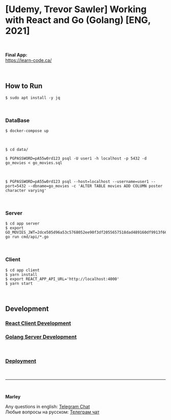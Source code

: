 # [Udemy, Trevor Sawler] Working with React and Go (Golang) [ENG, 2021]

<br/>

**Final App:**  
https://learn-code.ca/

<br/>

## How to Run

```
$ sudo apt install -y jq
```

<br/>

### DataBase

```
$ docker-compose up
```

<br/>

```
$ cd data/

$ PGPASSWORD=pA55w0rd123 psql -U user1 -h localhost -p 5432 -d go_movies < go_movies.sql
```

<br/>

```
$ PGPASSWORD=pA55w0rd123 psql --host=localhost --username=user1 --port=5432 --dbname=go_movies -c 'ALTER TABLE movies ADD COLUMN poster character varying'
```

<br/>

### Server

```
$ cd app server
$ export GO_MOVIES_JWT=2dce505d96a53c5768052ee90f3df2055657518dad489160df9913f66042e160
go run cmd/api/*.go
```

<br/>

### Client

```
$ cd app client
$ yarn install
$ export REACT_APP_API_URL='http://localhost:4000'
$ yarn start
```

<br/>

## Development

### [React Client Development](./docs/01-Client-Development.md)

### [Golang Server Development](./docs/02-Server-Development.md)

<br/>

### [Deployment](./docs/03-Deployment.md)

<br/>

---

<br/>

**Marley**

Any questions in english: <a href="https://jsdev.org/chat/">Telegram Chat</a>  
Любые вопросы на русском: <a href="https://jsdev.ru/chat/">Телеграм чат</a>

